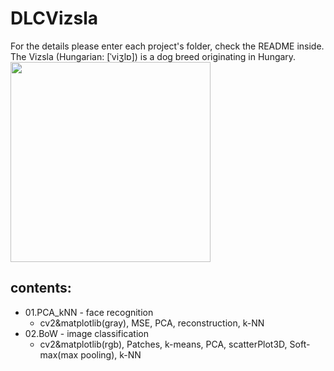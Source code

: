 # DLCVizsla
For the details please enter each project's folder, check the README inside.  
The Vizsla (Hungarian: [ˈviʒlɒ]) is a dog breed originating in Hungary.  
<img src=https://www.pets4homes.co.uk/images/breeds/88/large/34aaa9d6aa84f3926b461f88e4dcce51.jpg width=320>

## contents:  
* 01.PCA_kNN - face recognition
  * cv2&matplotlib(gray), MSE, PCA, reconstruction, k-NN  
* 02.BoW - image classification
  * cv2&matplotlib(rgb), Patches, k-means, PCA, scatterPlot3D, Soft-max(max pooling), k-NN
